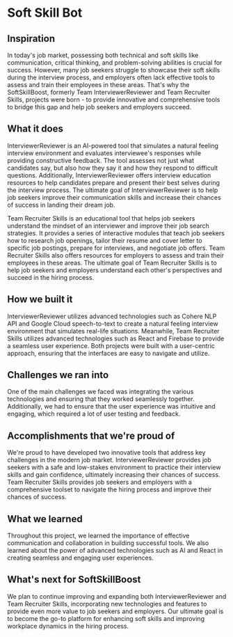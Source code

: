 # Soft Skill Bot

## Inspiration

In today's job market, possessing both technical and soft skills like communication, critical thinking, and problem-solving abilities is crucial for success. However, many job seekers struggle to showcase their soft skills during the interview process, and employers often lack effective tools to assess and train their employees in these areas. That's why the SoftSkillBoost, formerly Team InterviewerReviewer and Team Recruiter Skills, projects were born - to provide innovative and comprehensive tools to bridge this gap and help job seekers and employers succeed.

## What it does

InterviewerReviewer is an AI-powered tool that simulates a natural feeling interview environment and evaluates interviewee's responses while providing constructive feedback. The tool assesses not just what candidates say, but also how they say it and how they respond to difficult questions. Additionally, InterviewerReviewer offers interview education resources to help candidates prepare and present their best selves during the interview process. The ultimate goal of InterviewerReviewer is to help job seekers improve their communication skills and increase their chances of success in landing their dream job.

Team Recruiter Skills is an educational tool that helps job seekers understand the mindset of an interviewer and improve their job search strategies. It provides a series of interactive modules that teach job seekers how to research job openings, tailor their resume and cover letter to specific job postings, prepare for interviews, and negotiate job offers. Team Recruiter Skills also offers resources for employers to assess and train their employees in these areas. The ultimate goal of Team Recruiter Skills is to help job seekers and employers understand each other's perspectives and succeed in the hiring process.

## How we built it

InterviewerReviewer utilizes advanced technologies such as Cohere NLP API and Google Cloud speech-to-text to create a natural feeling interview environment that simulates real-life situations. Meanwhile, Team Recruiter Skills utilizes advanced technologies such as React and Firebase to provide a seamless user experience. Both projects were built with a user-centric approach, ensuring that the interfaces are easy to navigate and utilize.

## Challenges we ran into

One of the main challenges we faced was integrating the various technologies and ensuring that they worked seamlessly together. Additionally, we had to ensure that the user experience was intuitive and engaging, which required a lot of user testing and feedback.

## Accomplishments that we're proud of

We're proud to have developed two innovative tools that address key challenges in the modern job market. InterviewerReviewer provides job seekers with a safe and low-stakes environment to practice their interview skills and gain confidence, ultimately increasing their chances of success. Team Recruiter Skills provides job seekers and employers with a comprehensive toolset to navigate the hiring process and improve their chances of success.

## What we learned

Throughout this project, we learned the importance of effective communication and collaboration in building successful tools. We also learned about the power of advanced technologies such as AI and React in creating seamless and engaging user experiences.

## What's next for SoftSkillBoost

We plan to continue improving and expanding both InterviewerReviewer and Team Recruiter Skills, incorporating new technologies and features to provide even more value to job seekers and employers. Our ultimate goal is to become the go-to platform for enhancing soft skills and improving workplace dynamics in the hiring process.
